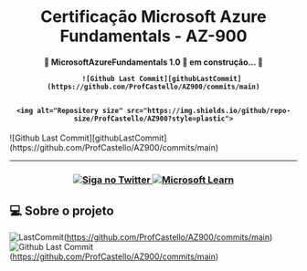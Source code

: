 [githubLastCommit]: https://img.shields.io/github/last-commit/ProfCastello/AZ900?style=plastic "Github Last Commit"



<h1 align="center"> Certificação Microsoft Azure Fundamentals - AZ-900 </h1>

<h4 align="center"> 
	🚧 MicrosoftAzureFundamentals 1.0 🚀 em construção... 🚧 

    	![Github Last Commit][githubLastCommit](https://github.com/ProfCastello/AZ900/commits/main)
  	

  	<img alt="Repository size" src="https://img.shields.io/github/repo-size/ProfCastello/AZ900?style=plastic">
</h4>
    	![Github Last Commit][githubLastCommit](https://github.com/ProfCastello/AZ900/commits/main)

---

<h3 align="center">

<a href="https://msftstudentcert.cloudreadyskills.com">
    <img alt="Siga no Twitter" src="https://img.shields.io/badge/Cloud%20Ready%20Skills-Link-brightgreen?style=plastic">
  </a>

<a href="https://learn.microsoft.com/pt-br/certifications/exams/az-900/"> 
	<img alt="Microsoft Learn" src="https://img.shields.io/badge/Microsoft%20Learn-Link-brightgreen?style=plastic">
</a>

</h3>

## 💻 Sobre o projeto

![LastCommit][githubLastCommit](https://github.com/ProfCastello/AZ900/commits/main)
    	![Github Last Commit][githubLastCommit](https://github.com/ProfCastello/AZ900/commits/main)

